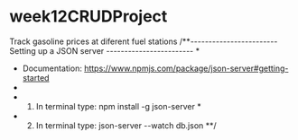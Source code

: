 # week12CRUDProject
Track gasoline prices at diferent fuel stations
/**------------------------ Setting up a JSON server ------------------------
 *
 * Documentation: https://www.npmjs.com/package/json-server#getting-started
 *
 * 1. In terminal type: npm install -g json-server *
 * 2. In terminal type: json-server --watch db.json
 **/
